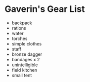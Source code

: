 # Gaverin's Gear List

- backpack
- rations
- water
- torches
- simple clothes
- staff
- bronze dagger
- bandages x 2
- unintelligible
- field kitchen
- small tent


